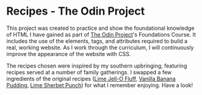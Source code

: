 # Recipes - The Odin Project

This project was created to practice and show the foundational knowledge of HTML I have gained as part of <a href="https://www.theodinproject.com/paths" target="_blank" rel="noopener noreferrer">The Odin Project</a>'s Foundations Course. It includes the use of the elements, tags, and attributes required to build a real, working website. As I work through the curriculum, I will continuously improve the appearance of the website with CSS.

The recipes chosen were inspired by my southern upbringing, featuring recipes served at a number of family gatherings. I swapped a few ingredients of the original recipes (<a href="https://www.overstuffedlife.com/lime-jello-salad-cream-cheese-marshmallows/" target="_blank" rel="noopener noreferrer">Lime Jell-O Fluff</a>, <a href="https://www.shakentogetherlife.com/easy-banana-pudding-with-vanilla-wafers/" target="_blank" rel="noopener noreferrer">Vanilla Banana Pudding</a>, <a href="https://www.eatingonadime.com/sherbet-punch-recipe/" target="_blank" rel="noopener noreferrer">Lime Sherbet Punch</a>) for what I remember enjoying. Have a look!
